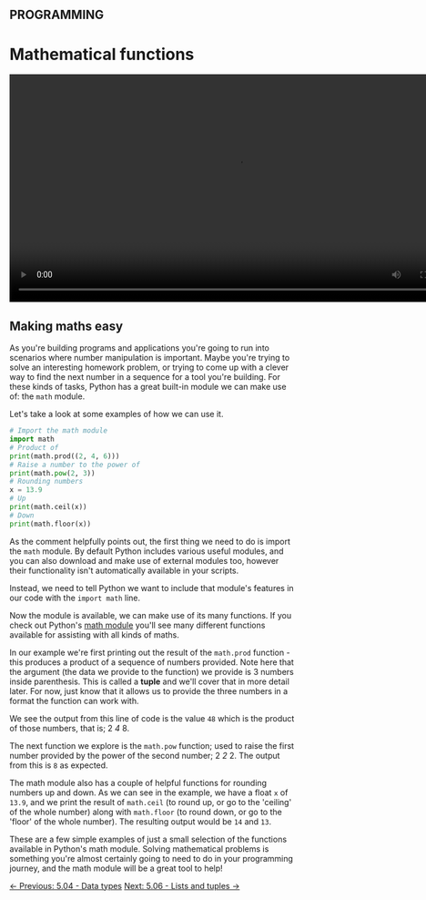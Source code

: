 ## PROGRAMMING

# Mathematical functions

<div align="center">
 <video src="https://github.com/alphyos/CyberStart-2023/assets/108233076/8a04996f-1090-4ba6-8234-73636580c362" width="800" />
</div>

## Making maths easy

As you're building programs and applications you're going to run into
 scenarios where number manipulation is important. Maybe you're trying
to solve an interesting homework problem, or trying to come up with a
clever way to find the next number in a sequence for a tool you're
building. For these kinds of tasks, Python has a great built-in module
we can make use of: the `math` module.

Let's take a look at some examples of how we can use it.

```py
# Import the math module
import math
# Product of
print(math.prod((2, 4, 6)))
# Raise a number to the power of
print(math.pow(2, 3))
# Rounding numbers
x = 13.9
# Up
print(math.ceil(x))
# Down
print(math.floor(x))

```

As the comment helpfully points out, the first thing we need to do is import the `math`
 module. By default Python includes various useful modules, and you can
also download and make use of external modules too, however their
functionality isn't automatically available in your scripts.

Instead, we need to tell Python we want to include that module's features in our code with the `import math` line.

Now the module is available, we can make use of its many functions. If you check out Python's [math module](https://docs.python.org/3/library/math.html) you'll see many different functions available for assisting with all kinds of maths.

In our example we're first printing out the result of the `math.prod`
 function - this produces a product of a sequence of numbers provided.
Note here that the argument (the data we provide to the function) we
provide is 3 numbers inside parenthesis. This is called a **tuple**
 and we'll cover that in more detail later. For now, just know that it
allows us to provide the three numbers in a format the function can work
 with.

We see the output from this line of code is the value `48` which is the product of those numbers, that is; 2  *4*  8.

The next function we explore is the `math.pow` function; used to raise the first number provided by the power of the second number; 2  *2*  2. The output from this is `8` as expected.

The math module also has a couple of helpful functions for rounding
numbers up and down. As we can see in the example, we have a float `x` of `13.9`, and we print the result of `math.ceil` (to round up, or go to the 'ceiling' of the whole number) along with `math.floor` (to round down, or go to the 'floor' of the whole number). The resulting output would be `14` and `13`.

These are a few simple examples of just a small selection of the
functions available in Python's math module. Solving mathematical
problems is something you're almost certainly going to need to do in
your programming journey, and the math module will be a great tool to
help!

[← Previous: 5.04 - Data types](https://play.cyberstart.com/field-manual/8fc88b98-d7eb-11eb-b851-0242ac140009)
[Next: 5.06 - Lists and tuples →](https://play.cyberstart.com/field-manual/8fca838a-d7eb-11eb-93b2-0242ac140009)
